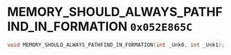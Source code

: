 # MEMORY_SHOULD_ALWAYS_PATHFIND_IN_FORMATION `0x052E865C`

```cpp
void MEMORY_SHOULD_ALWAYS_PATHFIND_IN_FORMATION(int _Unk0, int _Unk1);
```